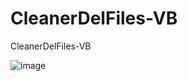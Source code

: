 # CleanerDelFiles-VB
CleanerDelFiles-VB

![image](https://github.com/noradlb1/CleanerDelFiles-VB/assets/74623428/a72b55b2-c340-4b0e-b4ef-31cf483946f8)
